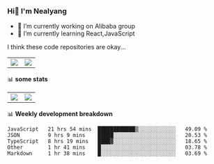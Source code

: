 ### Hi👋 I'm Nealyang

- 🔭 I’m currently working on Alibaba group
- 🌱 I’m currently learning React,JavaScript


I think these code repositories are okay...

<table>
  <tbody>
    <tr>
      <td>
        <a href="https://github.com/Nealyang/React-Express-Blog-Demo">
          <img align="center" src="https://github-readme-stats.vercel.app/api/pin/?username=Nealyang&repo=React-Express-Blog-Demo&theme=chartreuse-dark" />
        </a>
      </td>
       <td>
        <a href="https://github.com/Nealyang/PersonalBlog">
          <img align="center" src="https://github-readme-stats.vercel.app/api/pin/?username=Nealyang&repo=PersonalBlog&theme=chartreuse-dark" />
        </a>
      </td>
    </tr>
  </tbody>
</table>

📊 **some stats**


<table>
  <tbody>
    <tr>
      <td>
          <img align="center" src="https://github-readme-stats.vercel.app/api?username=Nealyang&theme=chartreuse-dark&show_icons=true" />
      </td>
       <td>
          <img align="center" src="https://github-readme-stats.vercel.app/api/top-langs/?username=Nealyang&theme=chartreuse-dark" />
      </td>
    </tr>
  </tbody>
</table>

📊 **Weekly development breakdown**

<!--START_SECTION:waka-->
```text
JavaScript   21 hrs 54 mins  ████████████▒░░░░░░░░░░░░   49.09 % 
JSON         9 hrs 9 mins    █████░░░░░░░░░░░░░░░░░░░░   20.53 % 
TypeScript   8 hrs 19 mins   ████▓░░░░░░░░░░░░░░░░░░░░   18.65 % 
Other        1 hr 41 mins    █░░░░░░░░░░░░░░░░░░░░░░░░   03.78 % 
Markdown     1 hr 38 mins    █░░░░░░░░░░░░░░░░░░░░░░░░   03.69 % 
```
<!--END_SECTION:waka-->
